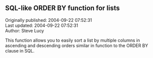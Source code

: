 ## SQL-like ORDER BY function for lists  
Originally published: 2004-09-22 07:52:31  
Last updated: 2004-09-22 07:52:31  
Author: Steve Lucy  
  
This function allows you to easily sort a list by multiple columns in ascending and descending orders similar in function to the ORDER BY clause in SQL.